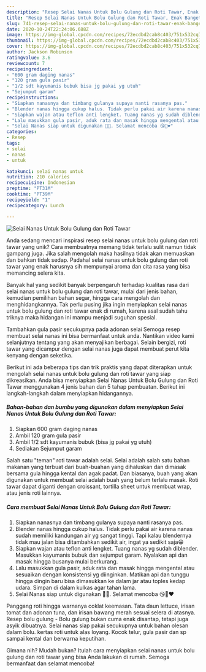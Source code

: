 ```yaml
---
description: "Resep Selai Nanas Untuk Bolu Gulung dan Roti Tawar, Enak Banget"
title: "Resep Selai Nanas Untuk Bolu Gulung dan Roti Tawar, Enak Banget"
slug: 741-resep-selai-nanas-untuk-bolu-gulung-dan-roti-tawar-enak-banget
date: 2020-10-24T22:24:06.688Z
image: https://img-global.cpcdn.com/recipes/72ecdbd2cab8c403/751x532cq70/selai-nanas-untuk-bolu-gulung-dan-roti-tawar-foto-resep-utama.jpg
thumbnail: https://img-global.cpcdn.com/recipes/72ecdbd2cab8c403/751x532cq70/selai-nanas-untuk-bolu-gulung-dan-roti-tawar-foto-resep-utama.jpg
cover: https://img-global.cpcdn.com/recipes/72ecdbd2cab8c403/751x532cq70/selai-nanas-untuk-bolu-gulung-dan-roti-tawar-foto-resep-utama.jpg
author: Jackson Robinson
ratingvalue: 3.6
reviewcount: 7
recipeingredient:
- "600 gram daging nanas"
- "120 gram gula pasir"
- "1/2 sdt kayumanis bubuk bisa jg pakai yg utuh"
- "Sejumput garam"
recipeinstructions:
- "Siapkan nanasnya dan timbang gulanya supaya nanti rasanya pas."
- "Blender nanas hingga cukup halus. Tidak perlu pakai air karena nanas sudah memiliki kandungan air yg sangat tinggi. Tapi kalau blendernya tidak mau jalan bisa ditambahkan sedikit air, ingat ya sedikit saja😁"
- "Siapkan wajan atau teflon anti lengket. Tuang nanas yg sudah diblender. Masukkan kayumanis bubuk dan sejumput garam. Nyalakan api dan masak hingga busanya mulai berkurang."
- "Lalu masukkan gula pasir, aduk rata dan masak hingga mengental atau sesuaikan dengan konsistensi yg diinginkan. Matikan api dan tunggu hingga dingin baru bisa dimasukkan ke dalam jar atau toples kedap udara. Simpan di dalam kulkas agar tahan lama."
- "Selai Nanas siap untuk digunakan 🤩😍. Selamat mencoba 😘🙏❤️"
categories:
- Resep
tags:
- selai
- nanas
- untuk

katakunci: selai nanas untuk 
nutrition: 210 calories
recipecuisine: Indonesian
preptime: "PT31M"
cooktime: "PT39M"
recipeyield: "1"
recipecategory: Lunch

---
```



![Selai Nanas Untuk Bolu Gulung dan Roti Tawar](https://img-global.cpcdn.com/recipes/72ecdbd2cab8c403/751x532cq70/selai-nanas-untuk-bolu-gulung-dan-roti-tawar-foto-resep-utama.jpg)

Anda sedang mencari inspirasi resep selai nanas untuk bolu gulung dan roti tawar yang unik? Cara membuatnya memang tidak terlalu sulit namun tidak gampang juga. Jika salah mengolah maka hasilnya tidak akan memuaskan dan bahkan tidak sedap. Padahal selai nanas untuk bolu gulung dan roti tawar yang enak harusnya sih mempunyai aroma dan cita rasa yang bisa memancing selera kita.

Banyak hal yang sedikit banyak berpengaruh terhadap kualitas rasa dari selai nanas untuk bolu gulung dan roti tawar, mulai dari jenis bahan, kemudian pemilihan bahan segar, hingga cara mengolah dan menghidangkannya. Tak perlu pusing jika ingin menyiapkan selai nanas untuk bolu gulung dan roti tawar enak di rumah, karena asal sudah tahu triknya maka hidangan ini mampu menjadi suguhan spesial.

Tambahkan gula pasir secukupnya pada adonan selai Semoga resep membuat selai nanas ini bisa bermanfaat untuk anda. Nantikan video kami selanjutnya tentang yang akan menyajikan berbagai. Selain bergizi, roti tawar yang dicampur dengan selai nanas juga dapat membuat perut kita kenyang dengan seketika.


Berikut ini ada beberapa tips dan trik praktis yang dapat diterapkan untuk mengolah selai nanas untuk bolu gulung dan roti tawar yang siap dikreasikan. Anda bisa menyiapkan Selai Nanas Untuk Bolu Gulung dan Roti Tawar menggunakan 4 jenis bahan dan 5 tahap pembuatan. Berikut ini langkah-langkah dalam menyiapkan hidangannya.

<!--inarticleads1-->

##### Bahan-bahan dan bumbu yang digunakan dalam menyiapkan Selai Nanas Untuk Bolu Gulung dan Roti Tawar:

1. Siapkan 600 gram daging nanas
1. Ambil 120 gram gula pasir
1. Ambil 1/2 sdt kayumanis bubuk (bisa jg pakai yg utuh)
1. Sediakan Sejumput garam


Salah satu &#34;teman&#34; roti tawar adalah selai. Selai adalah salah satu bahan makanan yang terbuat dari buah-buahan yang dihaluskan dan dimasak bersama gula hingga kental dan agak padat. Dan biasanya, buah yang akan digunakan untuk membuat selai adalah buah yang belum terlalu masak. Roti tawar dapat diganti dengan croissant, tortilla sheet untuk membuat wrap, atau jenis roti lainnya. 

<!--inarticleads2-->

##### Cara membuat Selai Nanas Untuk Bolu Gulung dan Roti Tawar:

1. Siapkan nanasnya dan timbang gulanya supaya nanti rasanya pas.
1. Blender nanas hingga cukup halus. Tidak perlu pakai air karena nanas sudah memiliki kandungan air yg sangat tinggi. Tapi kalau blendernya tidak mau jalan bisa ditambahkan sedikit air, ingat ya sedikit saja😁
1. Siapkan wajan atau teflon anti lengket. Tuang nanas yg sudah diblender. Masukkan kayumanis bubuk dan sejumput garam. Nyalakan api dan masak hingga busanya mulai berkurang.
1. Lalu masukkan gula pasir, aduk rata dan masak hingga mengental atau sesuaikan dengan konsistensi yg diinginkan. Matikan api dan tunggu hingga dingin baru bisa dimasukkan ke dalam jar atau toples kedap udara. Simpan di dalam kulkas agar tahan lama.
1. Selai Nanas siap untuk digunakan 🤩😍. Selamat mencoba 😘🙏❤️


Panggang roti hingga warnanya coklat keemasan. Tata daun lettuce, irisan tomat dan adonan tuna, dan irisan bawang merah sesuai selera di atasnya. Resep bolu gulung - Bolu gulung bukan cuma enak disantap, tetapi juga asyik dibuatnya. Selai nanas siap pakai secukupnya untuk bahan olesan dalam bolu. kertas roti untuk alas loyang. Kocok telur, gula pasir dan sp sampai kental dan berwarna keputihan. 

Gimana nih? Mudah bukan? Itulah cara menyiapkan selai nanas untuk bolu gulung dan roti tawar yang bisa Anda lakukan di rumah. Semoga bermanfaat dan selamat mencoba!
